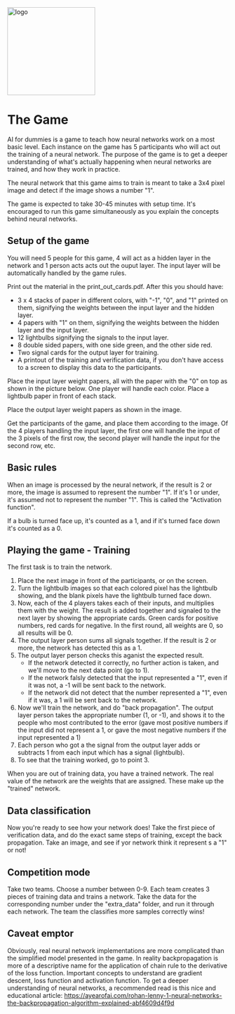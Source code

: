 <img src="source/logo.png" alt="logo" width="200"/>

# The Game

AI for dummies is a game to teach how neural networks work on a most basic level. Each instance on the game has 5 participants who will act out the training of a neural network. The purpose of the game is to get a deeper understanding of what's actually happening when neural networks are trained, and how they work in practice.

The neural network that this game aims to train is meant to take a 3x4 pixel image and detect if the image shows a number "1".

The game is expected to take 30-45 minutes with setup time. It's encouraged to run this game simultaneously as you explain the concepts behind neural networks.

## Setup of the game

You will need 5 people for this game, 4 will act as a hidden layer in the network and 1 person acts acts out the ouput layer. The input layer will be automatically handled by the game rules.

Print out the material in the print_out_cards.pdf. After this you should have:

* 3 x 4 stacks of paper in different colors, with "-1", "0", and "1" printed on them, signifying the weights between the input layer and the hidden layer.
* 4 papers with "1" on them, signifying the weights between the hidden layer and the input layer.
* 12 lightbulbs signifying the signals to the input layer.
* 8 double sided papers, with one side green, and the other side red.
* Two signal cards for the output layer for training.
* A printout of the training and verification data, if you don't have access to a screen to display this data to the participants.

Place the input layer weight papers, all with the paper with the "0" on top as shown in the picture below. One player will handle each color. Place a lightbulb paper in front of each stack.

Place the output layer weight papers as shown in the image.

Get the participants of the game, and place them according to the image. Of the 4 players handling the input layer, the first one will handle the input of the 3 pixels of the first row, the second player will handle the input for the second row, etc.

## Basic rules

When an image is processed by the neural network, if the result is 2 or more, the image is assumed to represent the number "1". If it's 1 or under, it's assumed not to represent the number "1". This is called the "Activation function". 

If a bulb is turned face up, it's counted as a 1, and if it's turned face down it's counted as a 0.

## Playing the game - Training

The first task is to train the network.

 1. Place the next image in front of the participants, or on the screen.
 2. Turn the lightbulb images so that each colored pixel has the lightbulb showing, and the blank pixels have the lightbulb turned face down.
 3. Now, each of the 4 players takes each of their inputs, and multiplies them with the weight. The result is added together and signaled to the next layer by showing the appropriate cards. Green cards for positive numbers, red cards for negative. In the first round, all weights are 0, so all results will be 0.
 4. The output layer person sums all signals together. If the result is 2 or more, the network has detected this as a 1.
 5. The output layer person checks this aganist the expected result.
    - If the network detected it correctly, no further action is taken, and we'll move to the next data point (go to 1).
    - If the network falsly detected that the input represented a "1", even if it was not, a -1 will be sent back to the network.
    - If the network did not detect that the number represented a "1", even if it was, a 1 will be sent back to the network.
 6. Now we'll train the network, and do "back propagation". The output layer person takes the appropriate number (1, or -1), and shows it to the people who most contributed to the error (gave most positive numbers if the input did not represent a 1, or gave the most negative numbers if the input represented a 1)
 7. Each person who got a the signal from the output layer adds or subtracts 1 from each input which has a signal (lightbulb).
 8. To see that the training worked, go to point 3. 
 
When you are out of training data, you have a trained network. The real value of the network are the weights that are assigned. These make up the "trained" network.

## Data classification

Now you're ready to see how your network does! Take the first piece of verification data, and do the exact same steps of training, except the back propagation. Take an image, and see if yor network think it represent s a "1" or not!


## Competition mode

Take two teams. Choose a number between 0-9. Each team creates 3 pieces of training data and trains a network. Take the data for the corresponding number under the "extra_data" folder, and run it through each network. The team the classifies more samples correctly wins!   
## Caveat emptor

Obviously, real neural network implementations are more complicated than the simplified model presented in the game. In reality backpropagation is more of a descriptive name for the application of chain rule to the derivative of the loss function. Important concepts to understand are gradient descent, loss function and activation function. To get a deeper understanding of neural networks, a recommended read is this nice and educational article: https://ayearofai.com/rohan-lenny-1-neural-networks-the-backpropagation-algorithm-explained-abf4609d4f9d
